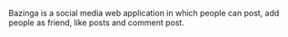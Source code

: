 Bazinga is a social media web application in which people can post, add people as friend, like posts and comment post.
